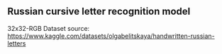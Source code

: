 ## Russian cursive letter recognition model

32x32-RGB Dataset source: https://www.kaggle.com/datasets/olgabelitskaya/handwritten-russian-letters